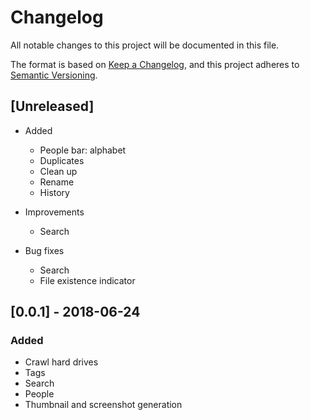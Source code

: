 # Changelog
All notable changes to this project will be documented in this file.

The format is based on [Keep a Changelog](https://keepachangelog.com/en/1.0.0/),
and this project adheres to [Semantic Versioning](https://semver.org/spec/v2.0.0.html).

## [Unreleased]
- Added
    - People bar: alphabet
    - Duplicates
    - Clean up
    - Rename
    - History

- Improvements
    - Search

- Bug fixes
    - Search
    - File existence indicator

## [0.0.1] - 2018-06-24
### Added
- Crawl hard drives
- Tags
- Search
- People
- Thumbnail and screenshot generation
